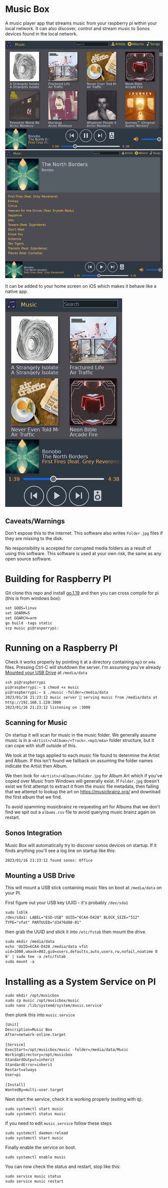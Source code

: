 Music Box
=========

A music player app that streams music from your raspberry pi within your local network. 
It can also discover, control and stream music to Sonos devices found in the local network.

![screen1](./docs/screen1.PNG)
![screen1](./docs/screen3.PNG)

It can be added to your home screen on iOS which makes it behave like a native app.

![screen1](./docs/screen2.PNG)

Caveats/Warnings
----------------

Don't expose this to the internet. This software also writes `Folder.jpg` files if they are missing to the disk. 

No responsibility is accepted for corrupted media folders as a result of using this software. This software is used at your own risk, the same as any open source software.

Building for Raspberry PI
=========================

Git clone this repo and install [go.1.19](https://go.dev/dl/) and then you can cross compile for pi (this is from windows box):

```
set GOOS=linux
set GOARM=5
set GOARCH=arm
go build -tags static
scp music pi@rasperrypi:
```

Running on a Raspberry PI
=========================

Check it works properly by pointing it at a directory containing `mp3` or `m4a` files. Pressing Ctrl-C will shutdown the server. I'm assuming you've already [Mounted your USB Drive](#mounting-music-usb) at `/media/data`
```
ssh pi@raspberrypi
pi@raspberrypi:~ $ chmod +x music
pi@raspberrypi:~ $ ./music -folder=/media/data
2023/01/16 21:23:12 music server 🎵 serving music from /media/data at http://192.168.1.228:3000
2023/01/16 21:23:12 listening on :3000
```

Scanning for Music
------------------

On startup it will scan for music in the music folder. We generally assume music is in a `<Artist>/<Album>/<Track>.<mp3/m4a>` folder structure, but it can cope with stuff outside of this.

We look at the tags applied to each music file found to determine the Artist and Album. If this isn't found we fallback on assuming the folder names indicate the Artist then Album. 

We then look for `<Artist>/<Album>/Folder.jpg` for Album Art which if you've copied over Music from Windows will generally exist. If `Folder.jpg` doesn't exist we first attempt to extract it from the music file metadata, then failing that we attempt to lookup the art on https://musicbrainz.org/ and download the first album that we find.

To avoid spamming musicbrainz re-requesting art for Albums that we don't find we spit out a `albums.csv` file to avoid querying music brainz again on restart.

Sonos Integration
-----------------

Music Box will automatically try to discover sonos devices on startup. If it finds anything you'll see a log line on startup like this:

```
2023/01/16 21:23:12 found sonos: Office
```

Mounting a USB Drive
--------------------

This will mount a USB stick containing music files on boot at `/media/data` on your PI.

First figure out your USB key UUID - it's probably `/dev/sda1`

    sudo lsblk
    /dev/sda1: LABEL="ESD-USB" UUID="6CA4-D428" BLOCK_SIZE="512" TYPE="vfat" PARTUUID="d3476d88-01"

then grab the UUID and stick it into `/etc/fstab` then mount the drive.

	sudo mkdir /media/data
	echo 'UUID=6CA4-D428 /media/data vfat uid=1000,umask=002,gid=users,defaults,auto,users,rw,nofail,noatime 0 0' | sudo tee -a /etc/fstab
	sudo mount -a

Installing as a System Service on PI
====================================

```
sudo mkdir /opt/musicbox
sudo cp music /opt/musicbox/music
sudo nano /lib/systemd/system/music.service`
```

then plonk this into `music.service`

```
[Unit]
Description=Music Box
After=network-online.target
 
[Service]
ExecStart=/opt/musicbox/music -folder=/media/data/Music
WorkingDirectory=/opt/musicbox
StandardOutput=inherit
StandardError=inherit
Restart=always
User=pi

[Install]
WantedBy=multi-user.target
```

Next start the service, check it is working properly (exiting with q):

```
sudo systemctl start music
sudo systemctl status music
```

If you need to edit `music.service` follow these steps

```
sudo systemctl daemon-reload
sudo systemctl start music
```

Finally enable the service on boot.

```
sudo systemctl enable music
```

You can now check the status and restart, stop like this:

```
sudo service music status
sudo service music restart
```
